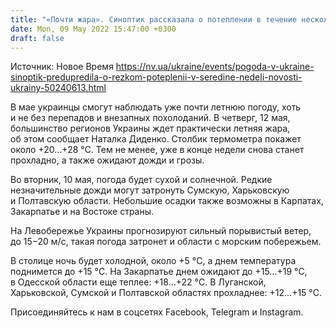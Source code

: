 ```yaml
---
title: "«Почти жара». Синоптик рассказала о потеплении в течение нескольких дней"
date: Mon, 09 May 2022 15:47:00 +0300
draft: false
---
```

Источник: Новое Время https://nv.ua/ukraine/events/pogoda-v-ukraine-sinoptik-predupredila-o-rezkom-poteplenii-v-seredine-nedeli-novosti-ukrainy-50240613.html


 В мае украинцы смогут наблюдать уже почти летнюю погоду, хоть и не без перепадов и внезапных похолоданий. В четверг, 12 мая, большинство регионов Украины ждет практически летняя жара, об этом сообщает Наталка Диденко. Столбик термометра покажет около +20…+28 °C. Тем не менее, уже в конце недели снова станет прохладно, а также ожидают дожди и грозы.

Во вторник, 10 мая, погода будет сухой и солнечной. Редкие незначительные дожди могут затронуть Сумскую, Харьковскую и Полтавскую области. Небольшие осадки также возможны в Карпатах, Закарпатье и на Востоке страны.

На Левобережье Украины прогнозируют сильный порывистый ветер, до 15−20 м/с, такая погода затронет и области с морским побережьем.

В столице ночь будет холодной, около +5 °C, а днем температура поднимется до +15 °C. На Закарпатье днем ожидают до +15…+19 °C, в Одесской области еще теплее: +18…+22 °C. В Луганской, Харьковской, Сумской и Полтавской областях прохладнее: +12…+15 °C.

Присоединяйтесь к нам в соцсетях Facebook, Telegram и Instagram.
